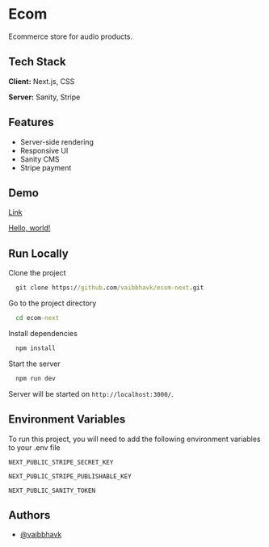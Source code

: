 # Ecom

Ecommerce store for audio products.

## Tech Stack

**Client:** Next.js, CSS

**Server:** Sanity, Stripe

## Features

- Server-side rendering
- Responsive UI
- Sanity CMS
- Stripe payment

## Demo

<a href="https://ecom-next-itijf1b3t-vaibbhavk.vercel.app/" target="_blank">Link</a>

<a href="http://example.com/" target="_blank" rel="noopener noreferrer">Hello, world!</a>

## Run Locally

Clone the project

```cmd
  git clone https://github.com/vaibbhavk/ecom-next.git
```

Go to the project directory

```cmd
  cd ecom-next
```

Install dependencies

```cmd
  npm install
```

Start the server

```cmd
  npm run dev
```

Server will be started on `http://localhost:3000/`.

## Environment Variables

To run this project, you will need to add the following environment variables to your .env file

`NEXT_PUBLIC_STRIPE_SECRET_KEY`

`NEXT_PUBLIC_STRIPE_PUBLISHABLE_KEY`

`NEXT_PUBLIC_SANITY_TOKEN`

## Authors

- [@vaibbhavk](https://www.github.com/vaibbhavk)
